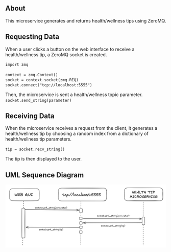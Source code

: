 ## About

This microservice generates and returns health/wellness tips using ZeroMQ.

## Requesting Data

When a user clicks a button on the web interface to receive a health/wellness tip, a ZeroMQ socket is created. 

```
import zmq

context = zmq.Context()
socket = context.socket(zmq.REQ)
socket.connect("tcp://localhost:5555")
```

Then, the microservice is sent a health/wellness topic parameter.
`socket.send_string(parameter)`

## Receiving Data

When the microservice receives a request from the client, it generates a health/wellness tip by choosing a random index from a dictionary of health/wellness tip parameters.

`tip = socket.recv_string()`

The tip is then displayed to the user.

## UML Sequence Diagram
![UML Sequence Diagram](https://github.com/samcarls0n/health_tip_microservice/blob/main/UML%20Sequence%20Diagram.jpg)
